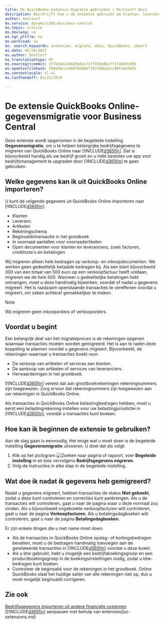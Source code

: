 ```yaml
---
title: De QuickBooks-extensie Migratie gebruiken | Microsoft Docs
description: Beschrijft hoe u de extensie gebruikt om klanten, leveranciers, artikelen en rekeningen van QuickBooks Online naar Business Central te migreren.
author: bholtorf
ms.service: dynamics365-business-central
ms.topic: article
ms.devlang: na
ms.tgt_pltfrm: na
ms.workload: na
ms. search.keywords: extension, migrate, data, QuickBooks, import
ms.date: 05/24/2017
ms.author: bholtorf
ms.translationtype: HT
ms.sourcegitcommit: d7fb34e1c9428a64c71ff47be8bcff174649c00d
ms.openlocfilehash: f84d2bcccb8876588e7292708ba2cc98fcbe50fb
ms.contentlocale: nl-nl
ms.lasthandoff: 03/22/2018

---
```


# <a name="the-quickbooks-online-data-migration-extension-for-business-central"></a>De extensie QuickBooks Online-gegevensmigratie voor Business Central
Deze extensie wordt opgenomen in de begeleide instelling **Gegevensmigratie**, om u te helpen belangrijke bedrijfsgegevens te migreren van QuickBooks Online naar [!INCLUDE[d365fin](includes/d365fin_md.md)]. Dat is bijvoorbeeld handig als uw bedrijf groeit en u hebt besloten uw app voor bedrijfsmanagement te upgraden door [!INCLUDE[d365fin](includes/d365fin_md.md)] te gaan gebruiken.

## <a name="what-data-can-i-import-from-quickbooks-online"></a>Welke gegevens kan ik uit QuickBooks Online importeren?
U kunt de volgende gegevens uit QuickBooks Online importeren naar [!INCLUDE[d365fin](includes/d365fin_md.md)]:  

* Klanten
* Leveranc.
* Artikelen
* Rekeningschema
* Beginsaldotransactie in het grootboek
* In voorraad aantallen voor voorraadartikelen
* Open documenten voor klanten en leveranciers, zoals facturen, creditnota's en betalingen

Wij migreren alleen hele bedragen op verkoop- en inkoopdocumenten. We werken geen gedeeltelijk betaalde bedragen bij. Als een klant bijvoorbeeld 300 van een totaal van 500 euro op een verkoopfactuur heeft voldaan, migreren we de hele 500. Wanneer u gedeeltelijke betalingen hebt ontvangen, moet u deze handmatig bijwerken, voordat of nadat u gegevens migreert. Het is raadzaam openstaande transacties te vereffenen voordat u migreert, om zaken achteraf gemakkelijker te maken.

> [!NOTE]  
>   Wij migreren geen inkooporders of verkooporders.

## <a name="before-you-start"></a>Voordat u begint
Een belangrijk deel van het migratieproces is de rekeningen opgeven waarnaar transacties moeten worden gemigreerd. Het is aan te raden deze koppeling te plannen voordat u gegevens migreert. Bijvoorbeeld, de rekeningen waarnaar u transacties boekt voor:  

* De verkoop van artikelen of services aan klanten.
* De aankoop van artikelen of services van leveranciers.  
* Herwaarderingen in het grootboek.  

[!INCLUDE[d365fin](includes/d365fin_md.md)] vereist dat aan grootboekrekeningen rekeningnummers zijn toegewezen. Zorg ervoor dat rekeningnummers zijn toegewezen aan uw rekeningen in QuickBooks Online.

Als transacties in QuickBooks Online belastingbedragen hebben, moet u eerst een belastingrekening instellen voor uw belastingjurisdictie in [!INCLUDE[d365fin](includes/d365fin_md.md)], voordat u transacties kunt boeken.

## <a name="how-do-i-start-using-the-extension"></a>Hoe kan ik beginnen de extensie te gebruiken?
Aan de slag gaan is eenvoudig. Het enige wat u moet doen is de begeleide instelling **Gegevensmigratie** uitvoeren. U doet dat als volgt:

1. Klik op het pictogram ![Zoeken naar pagina of rapport](media/ui-search/search_small.png "pictogram Zoeken naar pagina of rapport"), voer **Begeleide instelling** in en kies vervolgens **Bedrijfsgegevens migreren**.
2. Volg de instructies in elke stap in de begeleide instelling.

## <a name="what-do-i-do-after-i-migrate-data"></a>Wat doe ik nadat ik gegevens heb gemigreerd?
Nadat u gegevens migreert, hebben transacties de status **Niet geboekt**, zodat u deze kunt controleren en correcties kunt aanbrengen. Als u de transacties wilt controleren, gaat u naar de pagina waar u deze normaal zou vinden. Als u bijvoorbeeld ongeboekte verkoopfacturen wilt controleren, gaat u naar de pagina **Verkoopfacturen**. Als u betalingsdagboeken wilt controleren, gaat u naar de pagina **Betalingsdagboeken**.   

Er zijn enkele dingen die u met name moet doen:

* Als de transacties in QuickBooks Online opslag- of kortingsbedragen bevatten, moet u de bedragen handmatig toevoegen aan de gerelateerde transacties in [!INCLUDE[d365fin](includes/d365fin_md.md)] voordat u deze boekt.
* Als u btw gebruikt, hebt u mogelijk een bedrijfsboekingsgroep en een productboekingsgroep in de boekingsinstellingen nodig, zodat u btw-bedragen kunt boeken.
* Controleer de beginsaldi voor de rekeningen in het grootboek. Online QuickBooks slaat het huidige saldo van alle rekeningen niet op, dus u moet mogelijk beginsaldi corrigeren.

## <a name="see-also"></a>Zie ook
[Bedrijfsgegevens importeren uit andere financiële systemen](upload-data.md)  
[[!INCLUDE[d365fin](includes/d365fin_md.md)] aanpassen met behulp van extensies](ui-extensions.md)  

